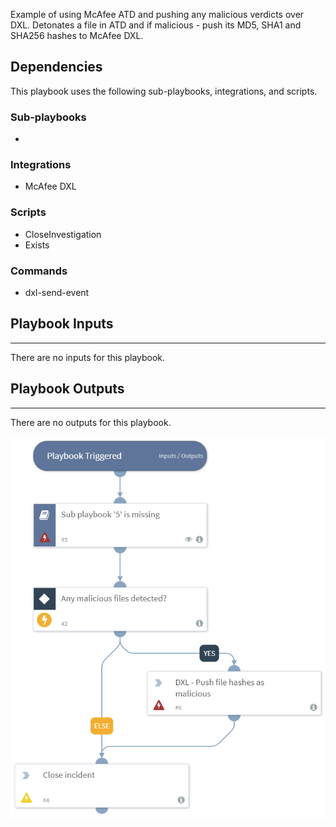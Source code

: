Example of using McAfee ATD and pushing any malicious verdicts over DXL.
Detonates a file in ATD and if malicious - push its MD5, SHA1 and SHA256 hashes to McAfee DXL.

## Dependencies
This playbook uses the following sub-playbooks, integrations, and scripts.

### Sub-playbooks
* 

### Integrations
* McAfee DXL

### Scripts
* CloseInvestigation
* Exists

### Commands
* dxl-send-event

## Playbook Inputs
---
There are no inputs for this playbook.

## Playbook Outputs
---
There are no outputs for this playbook.

![Enrich_DXL_with_ATD_verdict](https://github.com/ElazarK/content-docs/blob/master/images/playbooks/Enrich_DXL_with_ATD_verdict.png)
